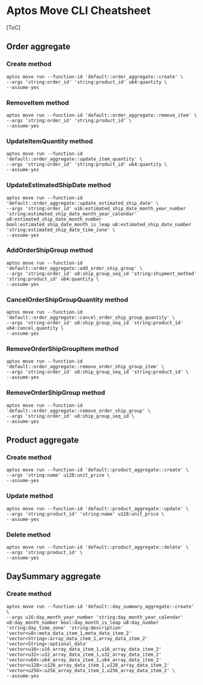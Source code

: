 # Aptos Move CLI Cheatsheet

[ToC]

## Order aggregate

### Create method

```shell
aptos move run --function-id 'default::order_aggregate::create' \
--args 'string:order_id' 'string:product_id' u64:quantity \
--assume-yes
```

### RemoveItem method

```shell
aptos move run --function-id 'default::order_aggregate::remove_item' \
--args 'string:order_id' 'string:product_id' \
--assume-yes
```

### UpdateItemQuantity method

```shell
aptos move run --function-id 'default::order_aggregate::update_item_quantity' \
--args 'string:order_id' 'string:product_id' u64:quantity \
--assume-yes
```

### UpdateEstimatedShipDate method

```shell
aptos move run --function-id 'default::order_aggregate::update_estimated_ship_date' \
--args 'string:order_id' u16:estimated_ship_date_month_year_number 'string:estimated_ship_date_month_year_calendar' u8:estimated_ship_date_month_number bool:estimated_ship_date_month_is_leap u8:estimated_ship_date_number 'string:estimated_ship_date_time_zone' \
--assume-yes
```

### AddOrderShipGroup method

```shell
aptos move run --function-id 'default::order_aggregate::add_order_ship_group' \
--args 'string:order_id' u8:ship_group_seq_id 'string:shipment_method' 'string:product_id' u64:quantity \
--assume-yes
```

### CancelOrderShipGroupQuantity method

```shell
aptos move run --function-id 'default::order_aggregate::cancel_order_ship_group_quantity' \
--args 'string:order_id' u8:ship_group_seq_id 'string:product_id' u64:cancel_quantity \
--assume-yes
```

### RemoveOrderShipGroupItem method

```shell
aptos move run --function-id 'default::order_aggregate::remove_order_ship_group_item' \
--args 'string:order_id' u8:ship_group_seq_id 'string:product_id' \
--assume-yes
```

### RemoveOrderShipGroup method

```shell
aptos move run --function-id 'default::order_aggregate::remove_order_ship_group' \
--args 'string:order_id' u8:ship_group_seq_id \
--assume-yes
```

## Product aggregate

### Create method

```shell
aptos move run --function-id 'default::product_aggregate::create' \
--args 'string:name' u128:unit_price \
--assume-yes
```

### Update method

```shell
aptos move run --function-id 'default::product_aggregate::update' \
--args 'string:product_id' 'string:name' u128:unit_price \
--assume-yes
```

### Delete method

```shell
aptos move run --function-id 'default::product_aggregate::delete' \
--args 'string:product_id' \
--assume-yes
```

## DaySummary aggregate

### Create method

```shell
aptos move run --function-id 'default::day_summary_aggregate::create' \
--args u16:day_month_year_number 'string:day_month_year_calendar' u8:day_month_number bool:day_month_is_leap u8:day_number 'string:day_time_zone' 'string:description' 'vector<u8>:meta_data_item_1,meta_data_item_2' 'vector<String>:array_data_item_1,array_data_item_2' 'vector<String>:optional_data' 'vector<u16>:u16_array_data_item_1,u16_array_data_item_2' 'vector<u32>:u32_array_data_item_1,u32_array_data_item_2' 'vector<u64>:u64_array_data_item_1,u64_array_data_item_2' 'vector<u128>:u128_array_data_item_1,u128_array_data_item_2' 'vector<u256>:u256_array_data_item_1,u256_array_data_item_2' \
--assume-yes
```

